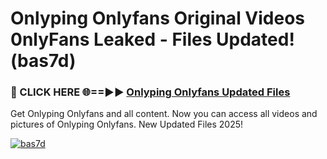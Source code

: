 # Onlyping Onlyfans Original Videos 0nlyFans Leaked - Files Updated! (bas7d)

<h3>🔴 CLICK HERE 🌐==►► <a href="https://tinyurl.com/ehrbuxhb" rel="nofollow">Onlyping Onlyfans Updated Files</a></h3>

Get Onlyping Onlyfans and all content. Now you can access all videos and pictures of Onlyping Onlyfans. New Updated Files 2025!

[![bas7d](https://i.imgur.com/lVYEuWS.gif)](https://tinyurl.com/ehrbuxhb)
